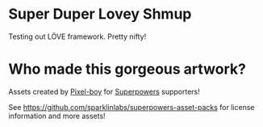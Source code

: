 # Super Duper Lovey Shmup

Testing out LÖVE framework. Pretty nifty!

# Who made this gorgeous artwork?

Assets created by [Pixel-boy](https://twitter.com/2pblog1)
for [Superpowers](http://superpowers-html5.com/) supporters!

See https://github.com/sparklinlabs/superpowers-asset-packs
for license information and more assets!
